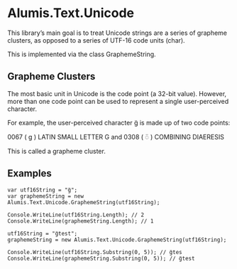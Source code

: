 # Alumis.Text.Unicode

This library’s main goal is to treat Unicode strings are a series of grapheme clusters, as opposed to a series of UTF-16 code units (char).

This is implemented via the class GraphemeString.

## Grapheme Clusters

The most basic unit in Unicode is the code point (a 32-bit value). However, more than one code point can be used to represent a single user-perceived character.

For example, the user-perceived character g̈ is made up of two code points:

0067 ( g ) LATIN SMALL LETTER G and
0308 ( ◌̈ ) COMBINING DIAERESIS

This is called a grapheme cluster.

## Examples

```
var utf16String = "g̈";
var graphemeString = new Alumis.Text.Unicode.GraphemeString(utf16String);

Console.WriteLine(utf16String.Length); // 2
Console.WriteLine(graphemeString.Length); // 1

utf16String = "g̈test";
graphemeString = new Alumis.Text.Unicode.GraphemeString(utf16String);

Console.WriteLine(utf16String.Substring(0, 5)); // g̈tes
Console.WriteLine(graphemeString.Substring(0, 5)); // g̈test
```
